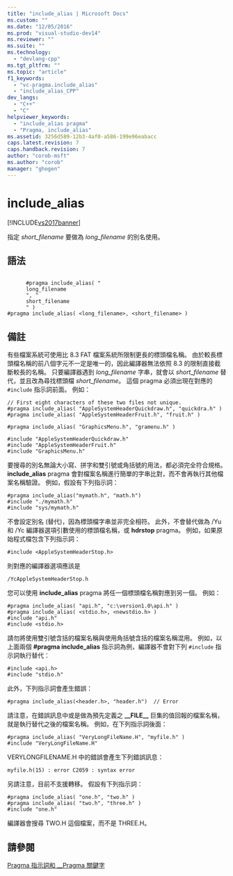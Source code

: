 ```yaml
---
title: "include_alias | Microsoft Docs"
ms.custom: ""
ms.date: "12/05/2016"
ms.prod: "visual-studio-dev14"
ms.reviewer: ""
ms.suite: ""
ms.technology: 
  - "devlang-cpp"
ms.tgt_pltfrm: ""
ms.topic: "article"
f1_keywords: 
  - "vc-pragma.include_alias"
  - "include_alias_CPP"
dev_langs: 
  - "C++"
  - "C"
helpviewer_keywords: 
  - "include_alias pragma"
  - "Pragma, include_alias"
ms.assetid: 3256d589-12b3-4af0-a586-199e96eabacc
caps.latest.revision: 7
caps.handback.revision: 7
author: "corob-msft"
ms.author: "corob"
manager: "ghogen"
---
```

# include_alias
[!INCLUDE[vs2017banner](../assembler/inline/includes/vs2017banner.md)]

指定 *short\_filename* 要做為 *long\_filename* 的別名使用。  
  
## 語法  
  
```  
  
      #pragma include_alias( "  
      long_filename  
      ", "  
      short_filename  
      " )  
#pragma include_alias( <long_filename>, <short_filename> )  
```  
  
## 備註  
 有些檔案系統可使用比 8.3 FAT 檔案系統所限制更長的標頭檔名稱。  由於較長標頭檔名稱的前八個字元不一定是唯一的，因此編譯器無法依照 8.3 的限制直接截斷較長的名稱。  只要編譯器遇到 *long\_filename* 字串，就會以 *short\_filename* 替代，並且改為尋找標頭檔 *short\_filename*。  這個 pragma 必須出現在對應的 `#include` 指示詞前面。  例如：  
  
```  
// First eight characters of these two files not unique.  
#pragma include_alias( "AppleSystemHeaderQuickdraw.h", "quickdra.h" )  
#pragma include_alias( "AppleSystemHeaderFruit.h", "fruit.h" )  
  
#pragma include_alias( "GraphicsMenu.h", "gramenu.h" )  
  
#include "AppleSystemHeaderQuickdraw.h"  
#include "AppleSystemHeaderFruit.h"  
#include "GraphicsMenu.h"  
```  
  
 要搜尋的別名無論大小寫、拼字和雙引號或角括號的用法，都必須完全符合規格。  **include\_alias** pragma 會對檔案名稱進行簡單的字串比對，而不會再執行其他檔案名稱驗證。  例如，假設有下列指示詞：  
  
```  
#pragma include_alias("mymath.h", "math.h")  
#include "./mymath.h"  
#include "sys/mymath.h"  
```  
  
 不會設定別名 \(替代\)，因為標頭檔字串並非完全相符。  此外，不會替代做為 \/Yu 和 \/Yc 編譯器選項引數使用的標頭檔名稱，或 **hdrstop** pragma。  例如，如果原始程式檔包含下列指示詞：  
  
```  
#include <AppleSystemHeaderStop.h>  
```  
  
 則對應的編譯器選項應該是  
  
```  
/YcAppleSystemHeaderStop.h  
```  
  
 您可以使用 **include\_alias** pragma 將任一個標頭檔名稱對應到另一個。  例如：  
  
```  
#pragma include_alias( "api.h", "c:\version1.0\api.h" )  
#pragma include_alias( <stdio.h>, <newstdio.h> )  
#include "api.h"  
#include <stdio.h>  
```  
  
 請勿將使用雙引號含括的檔案名稱與使用角括號含括的檔案名稱混用。  例如，以上面兩個 **\#pragma include\_alias** 指示詞為例，編譯器不會對下列 `#include` 指示詞執行替代：  
  
```  
#include <api.h>  
#include "stdio.h"  
```  
  
 此外，下列指示詞會產生錯誤：  
  
```  
#pragma include_alias(<header.h>, "header.h")  // Error  
```  
  
 請注意，在錯誤訊息中或是做為預先定義之 **\_\_FILE\_\_** 巨集的值回報的檔案名稱，就是執行替代之後的檔案名稱。  例如，在下列指示詞後面：  
  
```  
#pragma include_alias( "VeryLongFileName.H", "myfile.h" )  
#include "VeryLongFileName.H"  
```  
  
 VERYLONGFILENAME.H 中的錯誤會產生下列錯誤訊息：  
  
```  
myfile.h(15) : error C2059 : syntax error  
```  
  
 另請注意，目前不支援轉移。  假設有下列指示詞：  
  
```  
#pragma include_alias( "one.h", "two.h" )  
#pragma include_alias( "two.h", "three.h" )  
#include "one.h"  
```  
  
 編譯器會搜尋 TWO.H 這個檔案，而不是 THREE.H。  
  
## 請參閱  
 [Pragma 指示詞和 \_\_Pragma 關鍵字](../preprocessor/pragma-directives-and-the-pragma-keyword.md)